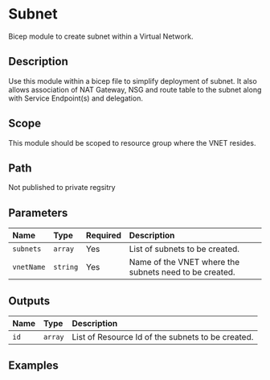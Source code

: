 # Subnet

Bicep module to create subnet within a Virtual Network.

## Description

Use this module within a bicep file to simplify deployment of subnet. It also allows association of NAT Gateway, NSG and route table to the subnet along with Service Endpoint(s) and delegation.

## Scope

This module should be scoped to resource group where the VNET resides.

## Path

Not published to private regsitry

## Parameters

| Name | Type | Required | Description |
| :--- | :--- | :------- | :---------- |
| `subnets` | `array` | Yes | List of subnets to be created. |
| `vnetName` | `string` | Yes | Name of the VNET where the subnets need to be created. |

## Outputs

| Name | Type | Description |
| :---- | :--- | :---------- |
| `id` | `array` | List of Resource Id of the subnets to be created. |

## Examples

```bicep

```